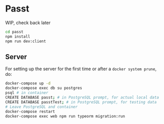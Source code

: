 # Passt

WIP, check back later

```bash
cd passt
npm install
npm run dev:client
```

## Server

For setting up the server for the first time or after a `docker system prune`, do:

```bash
docker-compose up -d
docker-compose exec db su postgres
psql # in container
CREATE DATABASE passt; # in PostgreSQL prompt, for actual local data
CREATE DATABASE passtTest; # in PostgreSQL prompt, for testing data
# Leave PostgreSQL and container
docker-compose restart
docker-compose exec web npm run typeorm migration:run
```
